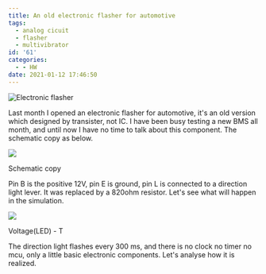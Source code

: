 ```yaml
---
title: An old electronic flasher for automotive
tags:
  - analog cicuit
  - flasher
  - multivibrator
id: '61'
categories:
  - - HW
date: 2021-01-12 17:46:50
---
```


![Electronic flasher](https://www.niceying.com/wp-content/uploads/2020/10/微信图片_20201027110559-scaled.jpg)

Last month I opened an electronic flasher for automotive, it's an old version which designed by transister, not IC. I have been busy testing a new BMS all month, and until now I have no time to talk about this component. The schematic copy as below.

![](https://www.niceying.com/wp-content/uploads/2020/11/微信图片_20201102101332.png)

Schematic copy

Pin B is the positive 12V, pin E is ground, pin L is connected to a direction light lever. It was replaced by a 820ohm resistor. Let's see what will happen in the simulation.

![](https://www.niceying.com/wp-content/uploads/2020/11/微信图片_20201102101739.png)

Voltage(LED) - T

The direction light flashes every 300 ms, and there is no clock no timer no mcu, only a little basic electronic components. Let's analyse how it is realized.